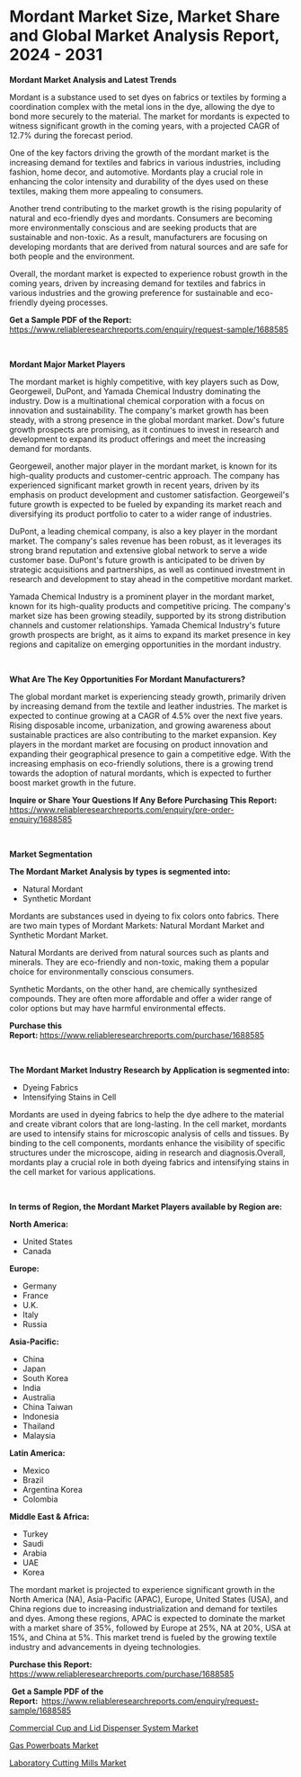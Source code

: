 <p><h1>Mordant Market Size, Market Share and Global Market Analysis Report, 2024 - 2031</h1></p><p><strong>Mordant Market Analysis and Latest Trends</strong></p>
<p><p>Mordant is a substance used to set dyes on fabrics or textiles by forming a coordination complex with the metal ions in the dye, allowing the dye to bond more securely to the material. The market for mordants is expected to witness significant growth in the coming years, with a projected CAGR of 12.7% during the forecast period.</p><p>One of the key factors driving the growth of the mordant market is the increasing demand for textiles and fabrics in various industries, including fashion, home decor, and automotive. Mordants play a crucial role in enhancing the color intensity and durability of the dyes used on these textiles, making them more appealing to consumers.</p><p>Another trend contributing to the market growth is the rising popularity of natural and eco-friendly dyes and mordants. Consumers are becoming more environmentally conscious and are seeking products that are sustainable and non-toxic. As a result, manufacturers are focusing on developing mordants that are derived from natural sources and are safe for both people and the environment.</p><p>Overall, the mordant market is expected to experience robust growth in the coming years, driven by increasing demand for textiles and fabrics in various industries and the growing preference for sustainable and eco-friendly dyeing processes.</p></p>
<p><strong>Get a Sample PDF of the Report:&nbsp;</strong> <a href="https://www.reliableresearchreports.com/enquiry/request-sample/1688585">https://www.reliableresearchreports.com/enquiry/request-sample/1688585</a></p>
<p>&nbsp;</p>
<p><strong>Mordant Major Market Players</strong></p>
<p><p>The mordant market is highly competitive, with key players such as Dow, Georgeweil, DuPont, and Yamada Chemical Industry dominating the industry. Dow is a multinational chemical corporation with a focus on innovation and sustainability. The company's market growth has been steady, with a strong presence in the global mordant market. Dow's future growth prospects are promising, as it continues to invest in research and development to expand its product offerings and meet the increasing demand for mordants.</p><p>Georgeweil, another major player in the mordant market, is known for its high-quality products and customer-centric approach. The company has experienced significant market growth in recent years, driven by its emphasis on product development and customer satisfaction. Georgeweil's future growth is expected to be fueled by expanding its market reach and diversifying its product portfolio to cater to a wider range of industries.</p><p>DuPont, a leading chemical company, is also a key player in the mordant market. The company's sales revenue has been robust, as it leverages its strong brand reputation and extensive global network to serve a wide customer base. DuPont's future growth is anticipated to be driven by strategic acquisitions and partnerships, as well as continued investment in research and development to stay ahead in the competitive mordant market.</p><p>Yamada Chemical Industry is a prominent player in the mordant market, known for its high-quality products and competitive pricing. The company's market size has been growing steadily, supported by its strong distribution channels and customer relationships. Yamada Chemical Industry's future growth prospects are bright, as it aims to expand its market presence in key regions and capitalize on emerging opportunities in the mordant industry.</p></p>
<p>&nbsp;</p>
<p><strong>What Are The Key Opportunities For Mordant Manufacturers?</strong></p>
<p><p>The global mordant market is experiencing steady growth, primarily driven by increasing demand from the textile and leather industries. The market is expected to continue growing at a CAGR of 4.5% over the next five years. Rising disposable income, urbanization, and growing awareness about sustainable practices are also contributing to the market expansion. Key players in the mordant market are focusing on product innovation and expanding their geographical presence to gain a competitive edge. With the increasing emphasis on eco-friendly solutions, there is a growing trend towards the adoption of natural mordants, which is expected to further boost market growth in the future.</p></p>
<p><strong>Inquire or Share Your Questions If Any Before Purchasing This Report:</strong> <a href="https://www.reliableresearchreports.com/enquiry/pre-order-enquiry/1688585">https://www.reliableresearchreports.com/enquiry/pre-order-enquiry/1688585</a></p>
<p>&nbsp;</p>
<p><strong>Market Segmentation</strong></p>
<p><strong>The Mordant Market Analysis by types is segmented into:</strong></p>
<p><ul><li>Natural Mordant</li><li>Synthetic Mordant</li></ul></p>
<p><p>Mordants are substances used in dyeing to fix colors onto fabrics. There are two main types of Mordant Markets: Natural Mordant Market and Synthetic Mordant Market. </p><p>Natural Mordants are derived from natural sources such as plants and minerals. They are eco-friendly and non-toxic, making them a popular choice for environmentally conscious consumers.</p><p>Synthetic Mordants, on the other hand, are chemically synthesized compounds. They are often more affordable and offer a wider range of color options but may have harmful environmental effects.</p></p>
<p><strong>Purchase this Report:&nbsp;</strong><a href="https://www.reliableresearchreports.com/purchase/1688585">https://www.reliableresearchreports.com/purchase/1688585</a></p>
<p>&nbsp;</p>
<p><strong>The Mordant Market Industry Research by Application is segmented into:</strong></p>
<p><ul><li>Dyeing Fabrics</li><li>Intensifying Stains in Cell</li></ul></p>
<p><p>Mordants are used in dyeing fabrics to help the dye adhere to the material and create vibrant colors that are long-lasting. In the cell market, mordants are used to intensify stains for microscopic analysis of cells and tissues. By binding to the cell components, mordants enhance the visibility of specific structures under the microscope, aiding in research and diagnosis.Overall, mordants play a crucial role in both dyeing fabrics and intensifying stains in the cell market for various applications.</p></p>
<p>&nbsp;</p>
<p><strong>In terms of Region, the Mordant Market Players available by Region are:</strong></p>
<p>
    <p> <strong> North America: </strong>
        <ul>
            <li>United States</li>
            <li>Canada</li>
        </ul>
        </p> 
    <p> <strong> Europe: </strong>
        <ul>
            <li>Germany</li>
            <li>France</li>
            <li>U.K.</li>
            <li>Italy</li>
            <li>Russia</li>
        </ul>
        </p> 
    <p> <strong> Asia-Pacific: </strong>
        <ul>
            <li>China</li>
            <li>Japan</li>
            <li>South Korea</li>
            <li>India</li>
            <li>Australia</li>
            <li>China Taiwan</li>
            <li>Indonesia</li>
            <li>Thailand</li>
            <li>Malaysia</li>
        </ul>
        </p> 
    <p> <strong> Latin America: </strong>
        <ul>
            <li>Mexico</li>
            <li>Brazil</li>
            <li>Argentina Korea</li>
            <li>Colombia</li>
        </ul>
        </p> 
    <p> <strong> Middle East & Africa: </strong>
        <ul>
            <li>Turkey</li>
            <li>Saudi</li>
            <li>Arabia</li>
            <li>UAE</li>
            <li>Korea</li>
        </ul>
    </p>
    </p>
<p><p>The mordant market is projected to experience significant growth in the North America (NA), Asia-Pacific (APAC), Europe, United States (USA), and China regions due to increasing industrialization and demand for textiles and dyes. Among these regions, APAC is expected to dominate the market with a market share of 35%, followed by Europe at 25%, NA at 20%, USA at 15%, and China at 5%. This market trend is fueled by the growing textile industry and advancements in dyeing technologies.</p></p>
<p><strong>Purchase this Report: </strong><a href="https://www.reliableresearchreports.com/purchase/1688585">https://www.reliableresearchreports.com/purchase/1688585</a></p>
<p>&nbsp;<strong>Get a Sample PDF of the Report:&nbsp;&nbsp;</strong><a href="https://www.reliableresearchreports.com/enquiry/request-sample/1688585">https://www.reliableresearchreports.com/enquiry/request-sample/1688585</a></p>
<p><strong></strong></p>
<p><p><a href="https://view.publitas.com/reportprime-1/commercial-cup-and-lid-dispenser-system-market-size-growth-and-forecast-from-2023-2030/">Commercial Cup and Lid Dispenser System Market</a></p><p><a href="https://view.publitas.com/reportprime-1/gas-powerboats-market-size-global-industry-overview-market-segmentation-and-forecast-2023-to-2030/">Gas Powerboats Market</a></p><p><a href="https://view.publitas.com/reportprime-1/laboratory-cutting-mills-market-with-the-goal-of-estimating-the-market-size-and-future-growth-potential-of-various-market-segments-based-on-component-applications-end-user-and-region/">Laboratory Cutting Mills Market</a></p></p>